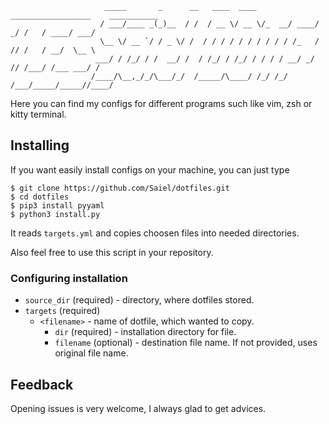 ```
                     _____       _      __   ____  ____  __________________    ___________
                    / ___/____ _(_)__  / /  / __ \/ __ \/_  __/ ____/  _/ /   / ____/ ___/
                    \__ \/ __ `/ / _ \/ /  / / / / / / / / / / /_   / // /   / __/  \__ \
                   ___/ / /_/ / /  __/ /  / /_/ / /_/ / / / / __/ _/ // /___/ /___ ___/ /
                  /____/\__,_/_/\___/_/  /_____/\____/ /_/ /_/   /___/_____/_____//____/
```

Here you can find my configs for different programs such like vim, zsh or kitty terminal.

## Installing

If you want easily install configs on your machine, you can just type
```shell
$ git clone https://github.com/Saiel/dotfiles.git
$ cd dotfiles
$ pip3 install pyyaml
$ python3 install.py
```

It reads `targets.yml` and copies choosen files into needed directories.

Also feel free to use this script in your repository.

### Configuring installation

* `source_dir` (required) - directory, where dotfiles stored.
* `targets` (required)
  * `<filename>` - name of dotfile, which wanted to copy.
    * `dir` (required) - installation directory for file.
    * `filename` (optional) - destination file name. If not provided, uses original file name.

## Feedback

Opening issues is very welcome, I always glad to get advices.
